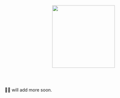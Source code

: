<p align="center"><br><a href="https://itch.io/jam/road-trip-game-jam" target="_blank"><img src="https://img.itch.zone/aW1hZ2UyL2phbS8zOTEyNDAvMTg0NDM0MDcucG5n/original/shZOPG.png" height="200"></img></a></p>

<br>
<br>

🚗💨 will add more soon.
